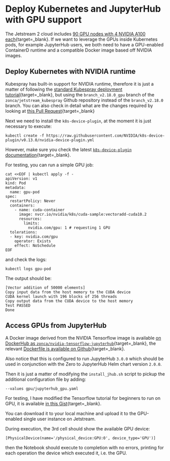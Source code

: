 # Deploy Kubernetes and JupyterHub with GPU support

The Jetstream 2 cloud includes [90 GPU nodes with 4 NVIDIA A100 each](../overview/config.md){target=\_blank}.
If we want to leverage the GPUs inside Kubernetes pods, for example JupyterHub users, we both need to have a GPU-enabled ContainerD runtime and a compatible Docker image based off NVIDIA images.

## Deploy Kubernetes with NVIDIA runtime

Kubespray has built-in support for NVIDIA runtime, therefore it is just a matter of following the [standard Kubespray deployment tutorial](https://www.zonca.dev/posts/2022-03-31-jetstream2_jupyterhub){target=\_blank}, but using the `branch_v2.18.0_gpu` branch of the `zonca/jetstream_kubespray` Github repository instead of the `branch_v2.18.0` branch.
You can also check in detail what are the changes required by looking at [this Pull Request](https://github.com/zonca/jetstream_kubespray/pull/20){target=\_blank}

Next we need to install the `k8s-device-plugin`, at the moment it is just necessary to execute:

    kubectl create -f https://raw.githubusercontent.com/NVIDIA/k8s-device-plugin/v0.13.0/nvidia-device-plugin.yml

However, make sure you check the latest [`k8s-device-plugin` documentation](https://github.com/NVIDIA/k8s-device-plugin){target=\_blank}.

For testing, you can run a simple GPU job:

```
cat <<EOF | kubectl apply -f -
apiVersion: v1
kind: Pod
metadata:
  name: gpu-pod
spec:
  restartPolicy: Never
  containers:
    - name: cuda-container
      image: nvcr.io/nvidia/k8s/cuda-sample:vectoradd-cuda10.2
      resources:
        limits:
          nvidia.com/gpu: 1 # requesting 1 GPU
  tolerations:
  - key: nvidia.com/gpu
    operator: Exists
    effect: NoSchedule
EOF
```

and check the logs:

    kubectl logs gpu-pod

The output should be:

```
[Vector addition of 50000 elements]
Copy input data from the host memory to the CUDA device
CUDA kernel launch with 196 blocks of 256 threads
Copy output data from the CUDA device to the host memory
Test PASSED
Done
```

## Access GPUs from JupyterHub

A Docker image derived from the NVIDIA Tensorflow image is available [on DockerHub as `zonca/nvidia-tensorflow-jupyterhub`](https://hub.docker.com/r/zonca/nvidia-tensorflow-jupyterhub){target=\_blank}, the relevant [Dockerfile is available on Github](https://github.com/zonca/jupyterhub-deploy-kubernetes-jetstream/blob/master/gpu/nvidia-tensorflow-jupyterhub/Dockerfile){target=\_blank}.

Also notice that this is configured to run JupyterHub `3.0.0` which should be used in conjunction with the Zero to JupyterHub Helm chart version `2.0.0`.

Then it is just a matter of modifying the `install_jhub.sh` script to pickup the additional configuration file by adding:

    --values gpu/jupyterhub_gpu.yaml

For testing, I have modified the Tensorflow tutorial for beginners to run on GPU, it is available [in this Gist](https://gist.github.com/zonca/3da7896544da9881fe9081a441964a26){target=\_blank}.

You can download it to your local machine and upload it to the GPU-enabled single user instance on Jetstream.

During execution, the 3rd cell should show the available GPU device:

    [PhysicalDevice(name='/physical_device:GPU:0', device_type='GPU')]

then the Notebook should execute to completion with no errors, printing for each operation the device which executed it, i.e. the GPU.

